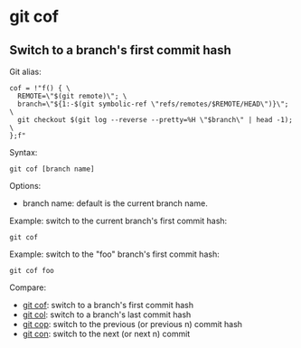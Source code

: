 # git cof

## Switch to a branch's first commit hash

Git alias:

```git
cof = !"f() { \
  REMOTE=\"$(git remote)\"; \
  branch=\"${1:-$(git symbolic-ref \"refs/remotes/$REMOTE/HEAD\")}\"; \
  git checkout $(git log --reverse --pretty=%H \"$branch\" | head -1); \
};f"
```

Syntax:

```shell
git cof [branch name]
```

Options:

  * branch name: default is the current branch name.

Example: switch to the current branch's first commit hash:

```shell
git cof
```

Example: switch to the "foo" branch's first commit hash:

```shell
git cof foo
```

Compare:

* [git cof](../git-cof): switch to a branch's first commit hash
* [git col](../git-col): switch to a branch's last commit hash
* [git cop](../git-cop): switch to the previous (or previous n) commit hash
* [git con](../git-con): switch to the next (or next n) commit
